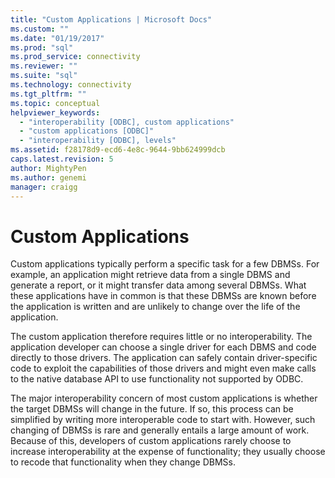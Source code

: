 ```yaml
---
title: "Custom Applications | Microsoft Docs"
ms.custom: ""
ms.date: "01/19/2017"
ms.prod: "sql"
ms.prod_service: connectivity
ms.reviewer: ""
ms.suite: "sql"
ms.technology: connectivity
ms.tgt_pltfrm: ""
ms.topic: conceptual
helpviewer_keywords: 
  - "interoperability [ODBC], custom applications"
  - "custom applications [ODBC]"
  - "interoperability [ODBC], levels"
ms.assetid: f28178d9-ecd6-4e8c-9644-9bb624999dcb
caps.latest.revision: 5
author: MightyPen
ms.author: genemi
manager: craigg
---
```

# Custom Applications
Custom applications typically perform a specific task for a few DBMSs. For example, an application might retrieve data from a single DBMS and generate a report, or it might transfer data among several DBMSs. What these applications have in common is that these DBMSs are known before the application is written and are unlikely to change over the life of the application.  
  
 The custom application therefore requires little or no interoperability. The application developer can choose a single driver for each DBMS and code directly to those drivers. The application can safely contain driver-specific code to exploit the capabilities of those drivers and might even make calls to the native database API to use functionality not supported by ODBC.  
  
 The major interoperability concern of most custom applications is whether the target DBMSs will change in the future. If so, this process can be simplified by writing more interoperable code to start with. However, such changing of DBMSs is rare and generally entails a large amount of work. Because of this, developers of custom applications rarely choose to increase interoperability at the expense of functionality; they usually choose to recode that functionality when they change DBMSs.
